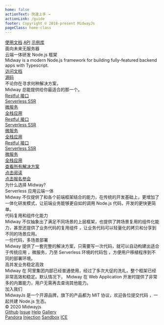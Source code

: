```yaml
---
home: false
actionText: 快速上手 →
actionLink: /guide
footer: Copyright © 2018-present MidwayJs
pageClass: home-class
---
```

<div class="home-container">
  <div class="top-header-container">
    <div class="content-container">
      <div class="home-logo"></div>
      <div class="top-right">
        <nav>
          <a href="" class="home-link">使用文档</a>
          <a href="" class="home-link">API</a>
          <a href="" class="home-link">示例库</a>
        </nav>
      </div>
    </div>
  </div>
  <div class="home-top">
    <div class="content-container">
      <div class="home-top-title">
        <div class="home-top-line">面向未来无服务器</div>
        <div class="home-top-line">云端一体研发 Node.js 框架</div>
        <div class="home-top-mini-line">Midway is a modern Node.js framework for building fully-featured backend apps with Typescript.</div>
      </div>
      <div class="home-top-button-list">
        <a class="home-top-button button view" href=""><span class="buttonScale"></span><div>访问文档</div></a>
        <a class="home-top-button button white" href="https://github.com/midwayjs/midway"><span class="buttonScale"></span><div><i class="github"></i>源码</div></a>
      </div>
    </div>
  </div>
  <div class="home-solutions">
    <div class="content-container">
      <div class="home-solution-title">不论你在寻求何种解决方案，</div>
      <div class="home-solution-title">Midway 总能提供给你最适合的那一个。</div>
      <div class="home-solution-list">
        <a class="home-solution button" href=""><span class="buttonScale"></span><div>Restful 接口</div></a>
        <a class="home-solution button" href=""><span class="buttonScale"></span><div>Serverless SSR</div></a>
        <a class="home-solution button" href=""><span class="buttonScale"></span><div>微服务</div></a>
        <a class="home-solution button" href=""><span class="buttonScale"></span><div>全栈应用</div></a>
        <a class="home-solution button" href=""><span class="buttonScale"></span><div>Restful 接口</div></a>
        <a class="home-solution button" href=""><span class="buttonScale"></span><div>Serverless SSR</div></a>
        <a class="home-solution button" href=""><span class="buttonScale"></span><div>微服务</div></a>
        <a class="home-solution button" href=""><span class="buttonScale"></span><div>全栈应用</div></a>
        <a class="home-solution button" href=""><span class="buttonScale"></span><div>Restful 接口</div></a>
        <a class="home-solution button" href=""><span class="buttonScale"></span><div>Serverless SSR</div></a>
        <a class="home-solution button" href=""><span class="buttonScale"></span><div>微服务</div></a>
        <a class="home-solution button" href=""><span class="buttonScale"></span><div>全栈应用</div></a>
      </div>
      <a class="home-solution-more button" href=""><span class="buttonScale"></span><div>查看所有解决方案</div></a>
      <div class="home-ad-middle">
        <div class="ad-middle-card" style="background-image: url('//gw.alicdn.com/tfs/TB1tXBJhAcx_u4jSZFlXXXnUFXa-546-274.png');">
          <a class="ad-middle-button button" href=""><span class="buttonScale"></span><div>点击阅读</div></a>
        </div>
        <div class="ad-middle-card" style="background-image: url('//gw.alicdn.com/tfs/TB1uDh1UAL0gK0jSZFAXXcA9pXa-546-274.png');">
          <a class="ad-middle-button button white" href=""><span class="buttonScale"></span><div>点击报名参会</div></a>
        </div>
      </div>
    </div>
  </div>
  <div class="home-why-use">
    <div class="content-container">
      <div class="home-why-use-title">为什么选择 Midway?</div>
      <div class="home-why-use-card">
        <div class="home-why-card-title">Serverless 应用云端一体</div>
        <div class="home-why-card-content">Midway 不仅提供了和各个前端框架结合的能力，在传统的开发基础上，更增加了一体化研发模式，让前端业务能够更自如的调用 Node.js 代码，开发的更快更简单。</div>
        <div class="home-why-img" style="background-image: url('//gw.alicdn.com/tfs/TB11GybUAL0gK0jSZFAXXcA9pXa-868-694.png')"></div>
      </div>
      <div class="home-why-use-card right">
        <div class="home-why-card-title">代码复用和组件化能力</div>
        <div class="home-why-card-content">Midway  不仅抽象出了满足不同场景的上层框架，也提供了跨场景复用的组件化能力，甚至还提供了业务代码的复用组件 ，让业务代码可以轻量化的拷贝和分享到不同的场景应用。</div>
        <div class="home-why-img left" style="background-image: url('//gw.alicdn.com/tfs/TB19oAZisVl614jSZKPXXaGjpXa-956-780.png')"></div>
      </div>
      <div class="home-why-use-card">
        <div class="home-why-card-title">一份代码，多场景部署</div>
        <div class="home-why-card-content">Midway 提供了一套完整的解决方案，只需要写一次代码，就可以自动构建出适合于传统应用 ，微服务，乃至 Serverless 环境的代码包 ，方便用户移植程序到不同的部署环境。</div>
        <div class="home-why-img" style="background-image: url('//gw.alicdn.com/tfs/TB1S9aaUEY1gK0jSZFMXXaWcVXa-838-754.png')"></div>
      </div>
      <div class="home-why-use-card right">
        <div class="home-why-card-title">高并发业务稳定高效</div>
        <div class="home-why-card-content">Midway 在 阿里集团内部已经普通使用，经过了多次大促的洗礼，整个框架已经非常高效和稳定。默认情况下， Midway 在 Web Application 开发时提供了非常多的内置能力，用户无需再去查询其他能力。</div>
        <div class="home-why-img left" style="background-image: url('//gw.alicdn.com/tfs/TB1xIBqi9R26e4jSZFEXXbwuXXa-922-694.png')"></div>
      </div>
    </div>
  </div>
  <div class="home-joinus">
    <div class="content-container">
      <div class="home-joinus-title">加入我们</div>
      <div class="home-joinus-sub-title">MidwayJs 是一个开源品牌，旗下的产品都为 MIT 协议，欢迎各位提交代码 ，一起共建 Node.js 生态。</div>
      <div class="home-joinus-contribute"></div>
    </div>
  </div>
  <div class="home-bottom">
    <div class="content-container">
      <div class="home-left">
        <div>© 2020 Midwayjs</div>
        <a href="https://github.com/midwayjs/midway">Github</a>
        <a href="https://github.com/midwayjs/midway/issues">Issue</a>
        <a href="https://www.yuque.com/midwayjs/topics">Help</a>
        <a href="http://demo.midwayjs.org/">Gallery</a>
      </div>
      <a class="bottom-logo"></a>
      <div class="home-right">
        <a href="http://midwayjs.org/pandora">Pandora</a>
        <a href="http://midwayjs.org/injection">Injection</a>
        <a href="https://github.com/midwayjs/sandbox-docker">Sandbox</a>
        <a href="https://ice.work/">ICE</a>
      </div>
    </div>
  </div>
</div>
<script>
const allImg = Array.from(document.querySelectorAll('.home-why-img'));
if (window.IntersectionObserver) {
  const observer = new IntersectionObserver((entries) => {
    entries.forEach(function(entry) {
      let box = entry.target;
      if (entry.intersectionRatio >= 0.9) {
        box.classList.add('display');
        box.previousElementSibling.classList.add('display');
      } else if (entry.intersectionRatio < 0.3) {
        box.classList.remove('display');
        box.previousElementSibling.classList.remove('display');
      }
    });
  }, {
    root: null,
    rootMargin: '0px', 
    threshold: [0.0, 0.1, 0.2, 0.3, 0.7, 0.8, 0.9, 1.0]
  });
  allImg.forEach(ele => {
    observer.observe(ele);
  });
} else {
  allImg.forEach(ele => {
    ele.classList.add('display');
    ele.previousElementSibling.classList.add('display');
  });
}
</script>

